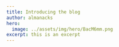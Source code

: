 ```yaml
---
title: Introducing the blog
author: almanacks
hero:
  image: ../assets/img/hero/BacM6mm.png
excerpt: this is an excerpt
---
```

